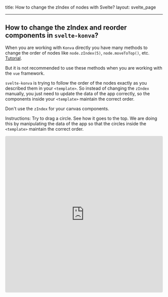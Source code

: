 title: How to change the zIndex of nodes with Svelte?
layout: svelte_page

---

## How to change the zIndex and reorder components in `svelte-konva`?

When you are working with `Konva` directly you have many methods to change the order of nodes like `node.zIndex(5)`, `node.moveToTop()`, etc. [Tutorial](/docs/groups_and_layers/Layering.html).

But it is not recommended to use these methods when you are working with the `vue` framework.

`svelte-konva` is trying to follow the order of the nodes exactly as you described them in your `<template>`. So instead of changing the `zIndex` manually, you just need to update the data of the app correctly, so the components inside your `<template>` maintain the correct order.

Don't use the `zIndex` for your canvas components.

Instructions: Try to drag a circle. See how it goes to the top. We are doing this by manipulating the data of the app so that the circles inside the `<template>` maintain the correct order.

<iframe src="https://codesandbox.io/embed/github/konvajs/site/tree/master/svelte-demos/zIndex?hidenavigation=1&view=split&fontsize=10&module=/App.svelte" style="width:100%; height:500px; border:0; border-radius: 4px; overflow:hidden;" sandbox="allow-modals allow-forms allow-popups allow-scripts allow-same-origin"></iframe>
